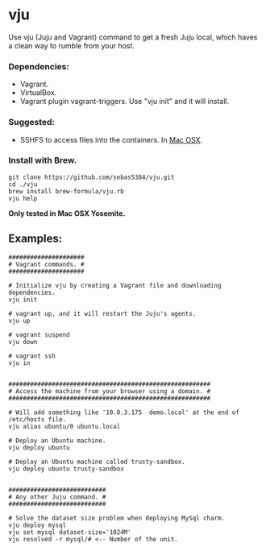 # vju
Use vju (Juju and Vagrant) command to get a fresh Juju local, which haves a clean way to rumble from your host.

### Dependencies:
- Vagrant.
- VirtualBox.
- Vagrant plugin vagrant-triggers. Use "vju init" and it will install.

### Suggested:
- SSHFS to access files into the containers. In [Mac OSX](https://github.com/osxfuse/osxfuse/wiki/SSHFS).

### Install with Brew.
```
git clone https://github.com/sebas5384/vju.git
cd ./vju
brew install brew-formula/vju.rb
vju help
```

**Only tested in Mac OSX Yosemite.**

## Examples:
```
#####################
# Vagrant commands. #
#####################

# Initialize vju by creating a Vagrant file and downloading dependencies.
vju init

# vagrant up, and it will restart the Juju's agents.
vju up

# vagrant suspend
vju down

# vagrant ssh
vju in


########################################################
# Access the machine from your browser using a domain. #
########################################################

# Will add something like '10.0.3.175  demo.local' at the end of /etc/hosts file.
vju alias ubuntu/0 ubuntu.local

# Deploy an Ubuntu machine.
vju deploy ubuntu

# Deploy an Ubuntu machine called trusty-sandbox.
vju deploy ubuntu trusty-sandbox


###########################
# Any other Juju command. #
###########################

# Solve the dataset size problem when deploying MySql charm.
vju deploy mysql
vju set mysql dataset-size='1024M'
vju resolved -r mysql/# <-- Number of the unit.
```
